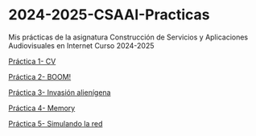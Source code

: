 # 2024-2025-CSAAI-Practicas
Mis prácticas de la asignatura Construcción de Servicios y Aplicaciones Audiovisuales en Internet Curso 2024-2025

<p>
    <a href ="https://luciamun.github.io/2024-2025-CSAAI-Practicas/P1/CVRESPONSIVE/index.html"> Práctica 1- CV</a>

</p>

<p>
    <a href ="https://luciamun.github.io/2024-2025-CSAAI-Practicas/P2/index.html"> Práctica 2- BOOM!</a>

</p>

<p>
    <a href ="https://luciamun.github.io/2024-2025-CSAAI-Practicas/P3/index.html"> Práctica 3- Invasión alienígena</a>

</p>

<p>
    <a href ="https://luciamun.github.io/2024-2025-CSAAI-Practicas/P4/index.html"> Práctica 4- Memory</a>

</p>

<p>
    <a href ="https://luciamun.github.io/2024-2025-CSAAI-Practicas/P5/index.html"> Práctica 5- Simulando la red</a>

</p>